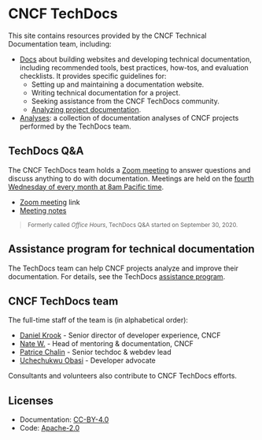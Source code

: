 # CNCF TechDocs

This site contains resources provided by the CNCF Technical Documentation team,
including:

- [Docs](docs) about building websites and developing technical documentation,
  including recommended tools, best practices, how-tos, and evaluation
  checklists. It provides specific guidelines for:
  - Setting up and maintaining a documentation website.
  - Writing technical documentation for a project.
  - Seeking assistance from the CNCF TechDocs community.
  - [Analyzing project documentation](docs/analysis/).
- [Analyses](analyses): a collection of documentation analyses of CNCF projects
  performed by the TechDocs team.

## TechDocs Q&A

The CNCF TechDocs team holds a [Zoom meeting][] to answer questions and discuss
anything to do with documentation. Meetings are held on the [fourth Wednesday of
every month at 8am Pacific time][date-time].

- [Zoom meeting][] link
- [Meeting notes][]

> <small>Formerly called _Office Hours_, TechDocs Q&amp;A started on September
> 30, 2020.</small>

## Assistance program for technical documentation

The TechDocs team can help CNCF projects analyze and improve their
documentation. For details, see the TechDocs
[assistance program](docs/assistance.md).

## CNCF TechDocs team

The full-time staff of the team is (in alphabetical order):

- [Daniel Krook](https://github.com/krook) - Senior director of developer
  experience, CNCF
- [Nate W.](https://github.com/nate-double-u) - Head of mentoring &
  documentation, CNCF
- [Patrice Chalin](https://github.com/chalin) - Senior techdoc & webdev lead
- [Uchechukwu Obasi](https://github.com/thisisobate) - Developer advocate

Consultants and volunteers also contribute to CNCF TechDocs efforts.

## Licenses

- Documentation: [CC-BY-4.0](LICENSE)
- Code: [Apache-2.0](LICENSE-CODE)

[date-time]:
  https://tockify.com/cncf.public.events/monthly?search=CNCF%20Tech%20Writers%20Office%20Hours
[Meeting notes]:
  https://docs.google.com/document/d/1roexHTLCrErYjNT2NEoRsVnn_YNbQzZ1gyXNK8hXR4Q/
[Zoom meeting]:
  https://zoom-lfx.platform.linuxfoundation.org/meeting/95471930872?password=db1aa715-a60b-444c-8b14-71d44161a42e

<!-- cSpell:ignore Chalin Waddington Uchechukwu Obasi techdoc webdev -->
